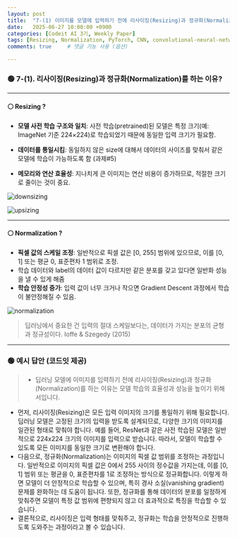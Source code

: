 ```yaml
---
layout: post
title:  "7-(1) 이미지를 모델에 입력하기 전에 리사이징(Resizing)과 정규화(Normalization)를 하는 이유는 무엇인가요?"
date:   2025-06-27 10:00:00 +0900
categories: [Codeit AI 3기, Weekly Paper]
tags: [Resizing, Normalization, PyTorch, CNN, convolutional-neural-network, Deep Learning, AI, Computer Vision]
comments: true     # 댓글 기능 사용 (옵션)

---
```



### 🟢 7-(1). 리사이징(Resizing)과 정규화(Normalization)를 하는 이유?

---

#### ⚪ Resizing ?

- **모델 사전 학습 구조와 일치**: 사전 학습(pretrained)된 모델은 특정 크기(예: ImageNet 기준 224×224)로 학습되었기 때문에 동일한 입력 크기가 필요함.

- **데이터를 통일시킴**: 동일하지 않은 size에 대해서 데이터의 사이즈를 맞춰서 같은 모델에 학습이 가능하도록 함 (과제#5)

- **메모리와 연산 효율성**: 지나치게 큰 이미지는 연산 비용이 증가하므로, 적절한 크기로 줄이는 것이 중요.

![downsizing](https://lh7-rt.googleusercontent.com/docsz/AD_4nXdiIquu-HG9VOvRkRF77oQTAVo5zrqyMiqv_nNjD0s-cdITDyRABRZUZ3uJkdsj2QbfWkIUSXwbQ9HfNOoGeuvkB1mQpkbZegs3Zw9pArtr4nU1ObwgJ40z-ZOIsrlZomPAEvDnHISXZFd1CHcZb2v_ombo3fXtB3U49VYpaEi_qc4eGFWXPDs?key=uEmuBJpB05J9QlNdDSHDGw)


![upsizing](https://lh7-rt.googleusercontent.com/docsz/AD_4nXebc5xxGUkDgO9Rfp_78VuVw5Ms6wcF684ACgz6wukyKRxFxQOERHS56uNUvmKCWNmDpaNNXzqrSUgzNX2dnSoWdhCO-YEkH77dmvwTKFjjMbn4CmlqfZaz59LZafP3kX88CTqyQ0blKH1RGc_epRli_luq891cwC6CzEwQ5WgEIPPDdwttgw?key=uEmuBJpB05J9QlNdDSHDGw)

---

#### ⚪ Normalization ?
- **픽셀 값의 스케일 조정**: 일반적으로 픽셀 값은 [0, 255] 범위에 있으므로, 이를 [0, 1] 또는 평균 0, 표준편차 1 범위로 조정.
- 학습 데이터와 label의 데이터 값이 다르지만 같은 분포를 갖고 있다면 일반화 성능을 낼 수 있게 해줌
- **학습 안정성 증가**: 입력 값이 너무 크거나 작으면 Gradient Descent 과정에서 학습이 불안정해질 수 있음.

![normalization](https://i.ytimg.com/vi/HRsCGOUgiGA/maxresdefault.jpg)
> 딥러닝에서 중요한 건 입력의 절대 스케일보다는, 데이터가 가지는 분포의 균형과 정규성이다.
 Ioffe & Szegedy (2015)

---

### 🟢 예시 답안 (코드잇 제공)
>  - 딥러닝 모델에 이미지를 입력하기 전에 리사이징(Resizing)과 정규화(Normalization)를 하는 이유는 모델 학습의 효율성과 성능을 높이기 위해서입니다.  
  - 먼저, 리사이징(Resizing)은 모든 입력 이미지의 크기를 통일하기 위해 필요합니다. 딥러닝 모델은 고정된 크기의 입력을 받도록 설계되므로, 다양한 크기의 이미지를 일관된 형태로 맞춰야 합니다. 예를 들어, ResNet과 같은 사전 학습된 모델은 일반적으로 224x224 크기의 이미지를 입력으로 받습니다. 따라서, 모델이 학습할 수 있도록 모든 이미지를 동일한 크기로 변환해야 합니다.  
  - 다음으로, 정규화(Normalization)는 이미지의 픽셀 값 범위를 조정하는 과정입니다. 일반적으로 이미지의 픽셀 값은 0에서 255 사이의 정수값을 가지는데, 이를 [0, 1] 범위 또는 평균을 0, 표준편차를 1로 조정하는 방식으로 정규화합니다. 이렇게 하면 모델이 더 안정적으로 학습할 수 있으며, 특히 경사 소실(vanishing gradient) 문제를 완화하는 데 도움이 됩니다. 또한, 정규화를 통해 데이터의 분포를 일정하게 맞춰주면 모델이 특정 값 범위에 편향되지 않고 더 효과적으로 특징을 학습할 수 있습니다.  
  - 결론적으로, 리사이징은 입력 형태를 맞춰주고, 정규화는 학습을 안정적으로 진행하도록 도와주는 과정이라고 볼 수 있습니다.